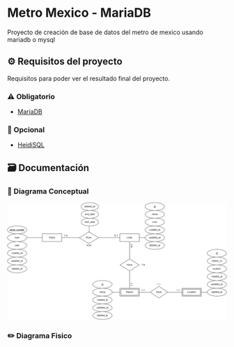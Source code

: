 # Metro Mexico - MariaDB

Proyecto de creación de base de datos del metro de mexico usando mariadb o mysql


## ⚙️ Requisitos del proyecto

Requisitos para poder ver el resultado final del proyecto.

### ⚠️ Obligatorio

+ [MariaDB](https://mariadb.org/download/?t=mariadb&p=mariadb&r=11.0.0&os=windows&cpu=x86_64&pkg=zip&m=fe_up_pt)


### 🚸 Opcional

+ [HeidiSQL](https://www.heidisql.com/download.php)


## 🗃️ Documentación

### 💭 Diagrama Conceptual

<img src="./docs/img/diagrama-conceptual.png">

### ✏️ Diagrama Fisico

